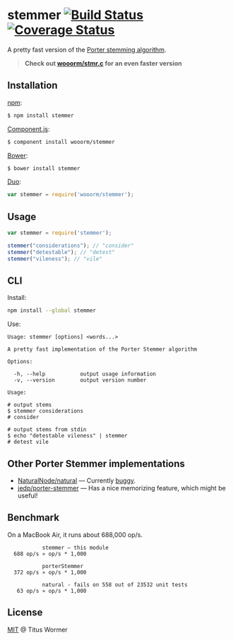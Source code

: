 # stemmer [![Build Status](https://img.shields.io/travis/wooorm/stemmer.svg?style=flat)](https://travis-ci.org/wooorm/stemmer) [![Coverage Status](https://img.shields.io/coveralls/wooorm/stemmer.svg?style=flat)](https://coveralls.io/r/wooorm/stemmer?branch=master)

A pretty fast version of the [Porter stemming algorithm](http://tartarus.org/martin/PorterStemmer/).

> **Check out [wooorm/stmr.c](https://github.com/wooorm/stmr.c) for an even faster version**

## Installation

[npm](https://docs.npmjs.com/cli/install):

```bash
$ npm install stemmer
```

[Component.js](https://github.com/componentjs/component):

```bash
$ component install wooorm/stemmer
```

[Bower](http://bower.io/#install-packages):

```bash
$ bower install stemmer
```

[Duo](http://duojs.org/#getting-started):

```javascript
var stemmer = require('wooorm/stemmer');
```
## Usage

```javascript
var stemmer = require('stemmer');

stemmer("considerations"); // "consider"
stemmer("detestable"); // "detest"
stemmer("vileness"); // "vile"
```

## CLI

Install:

```bash
npm install --global stemmer
```

Use:

```text
Usage: stemmer [options] <words...>

A pretty fast implementation of the Porter Stemmer algorithm

Options:

  -h, --help           output usage information
  -v, --version        output version number

Usage:

# output stems
$ stemmer considerations
# consider

# output stems from stdin
$ echo "detestable vileness" | stemmer
# detest vile
```

## Other Porter Stemmer implementations

- [NaturalNode/natural](https://github.com/NaturalNode/natural) — Currently [buggy](https://github.com/NaturalNode/natural/issues/176).
- [jedp/porter-stemmer](https://github.com/jedp/porter-stemmer) — Has a nice memorizing feature, which might be useful!

## Benchmark

On a MacBook Air, it runs about 688,000 op/s.

```text
           stemmer — this module
  688 op/s » op/s * 1,000

           porterStemmer
  372 op/s » op/s * 1,000

           natural - fails on 558 out of 23532 unit tests
   63 op/s » op/s * 1,000
```

## License

[MIT](LICENSE) @ Titus Wormer
